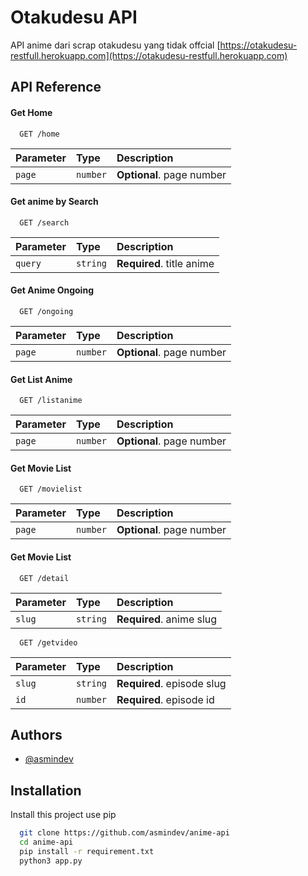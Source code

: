 # Otakudesu API

API anime dari scrap otakudesu yang tidak offcial
[https://otakudesu-restfull.herokuapp.com](https://otakudesu-restfull.herokuapp.com)


## API Reference

#### Get Home

```http
  GET /home
```

| Parameter | Type     | Description                |
| :-------- | :------- | :------------------------- |
| `page` | `number` | **Optional**. page number |

#### Get anime by Search

```http
  GET /search
```

| Parameter | Type     | Description                       |
| :-------- | :------- | :-------------------------------- |
| `query`      | `string` | **Required**. title anime |

#### Get Anime Ongoing

```http
  GET /ongoing
```

| Parameter | Type     | Description                       |
| :-------- | :------- | :-------------------------------- |
| `page` | `number` | **Optional**. page number |

#### Get List Anime

```http
  GET /listanime
```

| Parameter | Type     | Description                       |
| :-------- | :------- | :-------------------------------- |
| `page` | `number` | **Optional**. page number |

#### Get Movie List

```http
  GET /movielist
```

| Parameter | Type     | Description                       |
| :-------- | :------- | :-------------------------------- |
| `page` | `number` | **Optional**. page number |

#### Get Movie List

```http
  GET /detail
```

| Parameter | Type     | Description                       |
| :-------- | :------- | :-------------------------------- |
| `slug` | `string` | **Required**. anime slug |


```http
  GET /getvideo
```

| Parameter | Type     | Description                       |
| :-------- | :------- | :-------------------------------- |
| `slug` | `string` | **Required**. episode slug |
| `id` | `number` | **Required**. episode id |


## Authors

- [@asmindev](https://www.github.com/asmindev)


## Installation

Install this project use pip

```bash
  git clone https://github.com/asmindev/anime-api
  cd anime-api
  pip install -r requirement.txt
  python3 app.py
```
    
